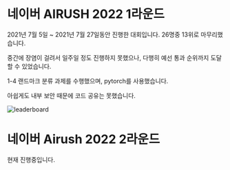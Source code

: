 # 네이버 AIRUSH 2022 1라운드

2021년 7월 5일 ~ 2021년 7월 27일동안 진행한 대회입니다. 26명중 13위로 마무리했습니다.

중간에 장염이 걸려서 일주일 정도 진행하지 못했으나, 다행히 예선 통과 순위까지 도달할 수 있었습니다.

1-4 랜드마크 분류 과제를 수행했으며, pytorch를 사용했습니다.

아쉽게도 내부 보안 때문에 코드 공유는 못했습니다.

![leaderboard](./airush-1round-leaderboard.PNG)

# 네이버 Airush 2022 2라운드

현재 진행중입니다.
